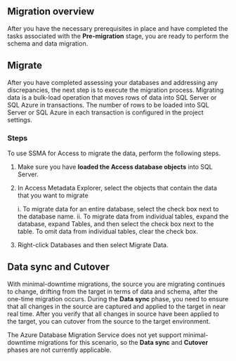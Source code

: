 ## Migration overview

After you have the necessary prerequisites in place and have completed the tasks associated with the **Pre-migration** stage, you are ready to perform the schema and data migration.

## Migrate

After you have completed assessing your databases and addressing any discrepancies, the next step is to execute the migration process. 
Migrating data is a bulk-load operation that moves rows of data into SQL Server or SQL Azure in transactions. The number of rows to be loaded into SQL Server or SQL Azure in each transaction is configured in the project settings.

### Steps

To use SSMA for Access to migrate the data, perform the following steps.

1. Make sure you have **loaded the Access database objects** into SQL Server.

2. In Access Metadata Explorer, select the objects that contain the data that you want to migrate
    
    i. To migrate data for an entire database, select the check box next to the database name.
    ii. To migrate data from individual tables, expand the database, expand Tables, and then select the check box next to the table. To omit data from individual tables, clear the check box.
    
3. Right-click Databases and then select Migrate Data.

## Data sync and Cutover

With minimal-downtime migrations, the source you are migrating continues to change, drifting from the target in terms of data and schema, after the one-time migration occurs. During the **Data sync** phase, you need to ensure that all changes in the source are captured and applied to the target in near real time. After you verify that all changes in source have been applied to the target, you can cutover from the source to the target environment.

The Azure Database Migration Service does not yet support minimal-downtime migrations for this scenario, so the **Data sync** and **Cutover** phases are not currently applicable.
